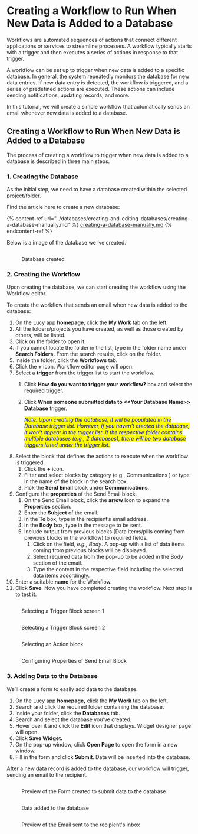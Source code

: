 # Creating a Workflow to Run When New Data is Added to a Database

Workflows are automated sequences of actions that connect different applications or services to streamline processes. A workflow typically starts with a trigger and then executes a series of actions in response to that trigger.

A workflow can be set up to trigger when new data is added to a specific database. In general, the system repeatedly monitors the database for new data entries. If new data entry is detected, the workflow is triggered, and a series of predefined actions are executed. These actions can include sending notifications, updating records, and more.

In this tutorial, we will create a simple workflow that automatically sends an email whenever new data is added to a database.

## Creating a Workflow to Run When New Data is Added to a Database

The process of creating a workflow to trigger when new data is added to a database is described in three main steps.

### 1. Creating the Database

As the initial step, we need to have a database created within the selected project/folder.

Find the article here to create a new database:



{% content-ref url="../databases/creating-and-editing-databases/creating-a-database-manually.md" %}
[creating-a-database-manually.md](../databases/creating-and-editing-databases/creating-a-database-manually.md)
{% endcontent-ref %}



Below is a image of the database we ‘ve created.

<figure><img src="../.gitbook/assets/CreatingAWorkfloWhen NewDataIsaddedToADatabase_S1.png" alt=""><figcaption><p>Database created</p></figcaption></figure>

### 2. Creating the Workflow

Upon creating the database, we can start creating the workflow using the Workflow editor.

To create the workflow that sends an email when new data is added to the database:

1. On the Lucy app **homepage**, click the **My Work** tab on the left.&#x20;
2. All the folders/projects you have created, as well as those created by others, will be listed.&#x20;
3. Click on the folder to open it.
4. If you cannot locate the folder in the list, type in the folder name under **Search Folders.** From the search results, click on the folder.
5. Inside the folder, click the **Workflows** tab.
6. Click the **+** icon. Workflow editor page will open.
7. Select a **trigger** from the trigger list to start the workflow.
   1. Click **How do you want to trigger your workflow?** box and select the required trigger.
   2.  Click **When someone submitted data to <\<Your Database Name>> Database** trigger.&#x20;

       _<mark style="color:blue;">Note: Upon creating the database, it will be populated in the Database trigger list. However, if you haven't created the database, it won't appear in the trigger list. If the respective folder contains multiple databases (e.g., 2 databases), there will be two database triggers listed under the trigger list.</mark>_
8. Select the block that defines the actions to execute when the workflow is triggered.
   1. Click the **+** icon.
   2. Filter and select blocks by category (e.g., Communications ) or type in the name of the block in the search box.
   3. Pick the **Send Email** block under **Communications**.
9. Configure the **properties** of the Send Email block.
   1. On the Send Email block, click the **arrow** icon to expand the **Properties** section.
   2. Enter the **Subject** of the email.
   3. In the **To** box, type in the recipient’s email address.
   4. In the **Body** box, type in the message to be sent.
   5. Include output from previous blocks (Data items/pills coming from previous blocks in the workflow) to required fields.
      1. Click on the field, _e.g., Body_. A pop-up with a list of data items coming from previous blocks will be displayed.
      2. Select required data from the pop-up to be added in the Body section of the email.
      3. Type the content in the respective field including the selected data items accordingly.
10. Enter a suitable **name** for the Workflow.
11. Click **Save**. Now you have completed creating the workflow. Next step is to test it.

<figure><img src="../.gitbook/assets/CreatingAWorkfloWhen NewDataIsaddedToADatabase_S2.png" alt=""><figcaption><p>Selecting a Trigger Block screen 1</p></figcaption></figure>

<figure><img src="../.gitbook/assets/CreatingAWorkfloWhen NewDataIsaddedToADatabase_S3_1.png" alt=""><figcaption><p>Selecting a Trigger Block screen 2</p></figcaption></figure>

<figure><img src="../.gitbook/assets/CreatingAWorkfloWhen NewDataIsaddedToADatabase_S4.png" alt=""><figcaption><p>Selecting an Action block</p></figcaption></figure>

<figure><img src="../.gitbook/assets/CreatingAWorkfloWhen NewDataIsaddedToADatabase_S5_2.png" alt=""><figcaption><p>Configuring Properties of Send Email Block</p></figcaption></figure>

### 3. Adding Data to the Database

We’ll create a form to easily add data to the database.

1. On the Lucy app **homepage,** click the **My Work** tab on the left.
2. Search and click the required folder containing the database.
3. Inside your folder, click the **Databases** tab.
4. Search and select the database you’ve created.
5. Hover over it and click the **Edit** icon that displays. Widget designer page will open.
6. Click **Save Widget.**
7. On the pop-up window, click **Open Page** to open the form in a new window.
8. Fill in the form and click **Submit**. Data will be inserted into the database.

After a new data record is added to the database, our workflow will trigger, sending an email to the recipient.

<figure><img src="../.gitbook/assets/CreatingAWorkfloWhen NewDataIsaddedToADatabase_S6.png" alt=""><figcaption><p>Preview of the Form created to submit data to the database</p></figcaption></figure>

<figure><img src="../.gitbook/assets/CreatingAWorkfloWhen NewDataIsaddedToADatabase_S7.png" alt=""><figcaption><p>Data added to the database</p></figcaption></figure>

<figure><img src="../.gitbook/assets/CreatingAWorkfloWhen NewDataIsaddedToADatabase_S8.png" alt=""><figcaption><p>Preview of the Email sent to the recipient's inbox</p></figcaption></figure>
